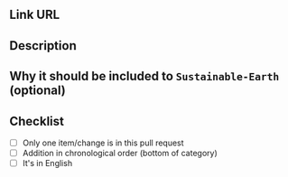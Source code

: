 <!--- Provide a general summary of your changes in the Title above -->

## Link URL
<!--- The link URL -->

## Description
<!--- Describe your changes in detail -->
 
## Why it should be included to `Sustainable-Earth` (optional)

## Checklist
<!--- Go over all the following points, and put an `x` in all the boxes that apply. -->
<!--- If you're unsure about any of these, don't hesitate to ask. We're here to help! -->
- [ ] Only one item/change is in this pull request
- [ ] Addition in chronological order (bottom of category)
- [ ] It's in English
